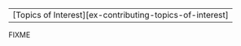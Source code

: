||
|--------|
| [Topics of Interest][ex-contributing-topics-of-interest] |

<div class="hidden">
FIXME
</div>
